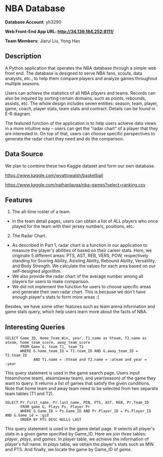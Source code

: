 # NBA Database

**Database Account**: yh3290

**Web Front-End App URL: http://34.139.184.252:8111/**

**Team Members:** Jiarui Liu, Yong Hao

## Description

A Python application that operates the NBA database through a simple web front end. The database is designed to serve NBA fans, scouts, data analysts, etc., to help them compare players and analyze games throughout multiple seasons. 

Users can achieve the statistics of all NBA players and teams. Records can also be inquired by sorting certain domains, such as points, rebounds, assists, etc. The whole design includes seven entities: season, team, player, game, coach, player stats, team stats and contract. Details can be found in E-R diagram.

The featured function of the application is to help users achieve data views in a more intuitive way – users can get the “radar chart” of a player that they are interested in. On top of that, users can choose specific perspectives to generate the radar chart they need and do the comparison.

## Data Source

We plan to combine these two Kaggle dataset and form our own database.

https://www.kaggle.com/wyattowalsh/basketball

https://www.kaggle.com/nathanlauga/nba-games?select=ranking.csv

## Features

1. The all-time roster of a team. 
 - In the team detail pages, users can obtain a list of ALL players who once played for the team with their jersey numbers, positions, etc. 

2. The Radar Chart.
 - As described in Part 1, radar chart is a function in our application to measure the player's abilities of based on their career stats. Here, we originate 5 different areas: PTS, AST, REB, VERS, POW, respectively standing for Scoring Ability, Asisting Ability, Rebound Ability, Versatility, and Body Strength. We calculate the values for each area based on our self-designed algorithm. 
 - We also provide the radar chart of the average number among all players for users to make comparison.
 - We did not implement the function for users to choose specific areas and generate their own radar chart. This is because we don't have enough player's stats to form more areas :(

Besides, we have some other features such as team arena information and game stats query, which help users learn more about the facts of NBA. 

## Interesting Queries
```
SELECT Game_ID, Home_Team_Win, year, T1.name as hteam, T2.name as ateam, home_team_score, away_team_score 
       FROM Game G, team T1, team T2 
       WHERE G.home_team_ID = T1.team_ID AND G.away_team_ID = T2.team_ID 
             AND T1.name = :hteam and T2.name = :ateam and year = :year
```
This query statement is used in the game search page. Users input hteam(home team), ateam(away team), and year(season) of the game they want to query. It returns a list of games that satisfy the given conditions. Note that home team and away team need to be selected from two separate team tables (T1 and T2). 

```
SELECT Pr.first_name, Pr.last_name, MIN, PTS, AST, REB, Pr.Team_ID 
       FROM game G, Plays Ps, Player Pr 
       WHERE G.Game_ID = Ps.Game_ID AND Pr.Player_ID = Ps.Player_ID AND G.Game_id = :gid 
       ORDER BY PTS DESC NULLS LAST
```
This query statement is used in the game detail page. It selects all player's stats in a given game specified by Game_ID. Here we join three tables: _player_, _plays_, and _games_. In _player_ table, we achieve the information of player's full name. In _plays_ table, we obtain the player's stats such as MIN and PTS. And finally, we locate the game by Game_ID of _game_.

